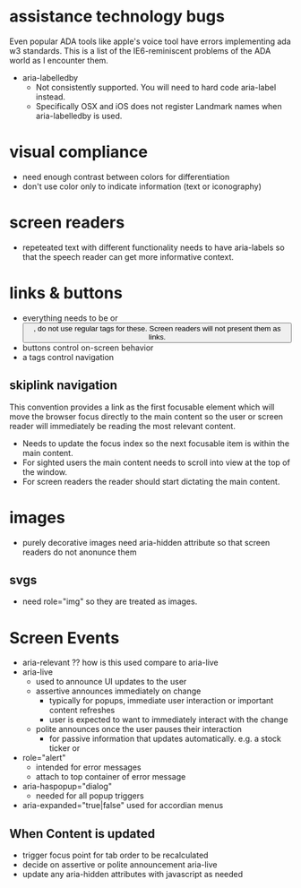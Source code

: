 # assistance technology bugs
Even popular ADA tools like apple's voice tool have errors implementing ada w3 standards. This is a list of the IE6-reminiscent problems of the ADA world as I encounter them.
* aria-labelledby
	* Not consistently supported. You will need to hard code aria-label instead.
	* Specifically OSX and iOS does not register Landmark names when aria-labelledby is used.

# visual compliance
* need enough contrast between colors for differentiation
* don't use color only to indicate information (text or iconography)

# screen readers
* repeteated text with different functionality needs to have aria-labels so that the speech reader can get more informative context.

# links & buttons
* everything needs to be <a> or <button>, do not use regular tags for these. Screen readers will not present them as links.
* buttons control on-screen behavior
* a tags control navigation

## skiplink navigation
This convention provides a link as the first focusable element which will move the browser focus directly to the main content so the user or screen reader will immediately be reading the most relevant content.
* Needs to update the focus index so the next focusable item is within the main content.
* For sighted users the main content needs to scroll into view at the top of the window.
* For screen readers the reader should start dictating the main content.

# images
* purely decorative images need aria-hidden attribute so that screen readers do not anonunce them

## svgs
* need role="img" so they are treated as images.

# Screen Events
* aria-relevant ?? how is this used compare to aria-live
* aria-live
	* used to announce UI updates to the user
	* assertive announces immediately on change
		* typically for popups, immediate user interaction or important content refreshes
		* user is expected to want to immediately interact with the change
	* polite announces once the user pauses their interaction
		* for passive information that updates automatically. e.g. a stock ticker or 
* role="alert"
	* intended for error messages
	* attach to top container of error message
* aria-haspopup="dialog"
	* needed for all popup triggers
* aria-expanded="true|false" used for accordian menus

## When Content is updated
* trigger focus point for tab order to be recalculated
* decide on assertive or polite announcement aria-live
* update any aria-hidden attributes with javascript as needed

